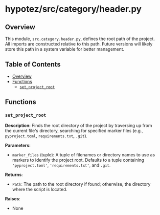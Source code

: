 # hypotez/src/category/header.py

## Overview

This module, `src.category.header.py`, defines the root path of the project.  All imports are constructed relative to this path.  Future versions will likely store this path in a system variable for better management.

## Table of Contents

* [Overview](#overview)
* [Functions](#functions)
    * [`set_project_root`](#set_project_root)

## Functions

### `set_project_root`

**Description**: Finds the root directory of the project by traversing up from the current file's directory, searching for specified marker files (e.g., `pyproject.toml`, `requirements.txt`, `.git`).

**Parameters**:

* `marker_files` (tuple): A tuple of filenames or directory names to use as markers to identify the project root.  Defaults to a tuple containing `'pyproject.toml'`, `'requirements.txt'`, and `.git`.

**Returns**:

* `Path`: The path to the root directory if found; otherwise, the directory where the script is located.

**Raises**:

* None